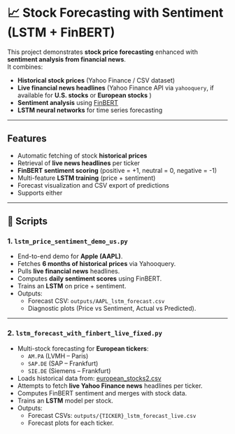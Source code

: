 # 📈 Stock Forecasting with Sentiment (LSTM + FinBERT)

This project demonstrates **stock price forecasting** enhanced with **sentiment analysis from financial news**.  
It combines:
- **Historical stock prices** (Yahoo Finance / CSV dataset)
- **Live financial news headlines** (Yahoo Finance API via `yahooquery`, if available for **U.S. stocks** or **European stocks** )
- **Sentiment analysis** using [FinBERT](https://huggingface.co/yiyanghkust/finbert-tone)
- **LSTM neural networks** for time series forecasting

---

## Features
- Automatic fetching of stock **historical prices**
- Retrieval of **live news headlines** per ticker
- **FinBERT sentiment scoring** (positive = +1, neutral = 0, negative = -1)
- Multi-feature **LSTM training** (price + sentiment)
- Forecast visualization and CSV export of predictions
- Supports either 

---

## 📂 Scripts

### 1. `lstm_price_sentiment_demo_us.py`
- End-to-end demo for **Apple (AAPL)**.
- Fetches **6 months of historical prices** via Yahooquery.
- Pulls **live financial news** headlines.
- Computes **daily sentiment scores** using FinBERT.
- Trains an **LSTM** on price + sentiment.
- Outputs:
  - Forecast CSV: `outputs/AAPL_lstm_forecast.csv`
  - Diagnostic plots (Price vs Sentiment, Actual vs Predicted).

---

### 2. `lstm_forecast_with_finbert_live_fixed.py`
- Multi-stock forecasting for **European tickers**:  
  - `AM.PA` (LVMH – Paris)  
  - `SAP.DE` (SAP – Frankfurt)  
  - `SIE.DE` (Siemens – Frankfurt)  
- Loads historical data from:
  [european_stocks2.csv](data/european_stocks2.csv)  
- Attempts to fetch **live Yahoo Finance news** headlines per ticker.
- Computes FinBERT sentiment and merges with stock data.
- Trains an **LSTM** model per stock.
- Outputs:
  - Forecast CSVs: `outputs/{TICKER}_lstm_forecast_live.csv`
  - Forecast plots for each ticker.

